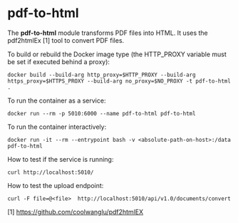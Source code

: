 # pdf-to-html

The **pdf-to-html** module transforms PDF files into HTML. It uses the
pdf2htmlEx [1] tool to convert PDF files.

To build or rebuild the Docker image type (the HTTP_PROXY variable must
be set if executed behind a proxy):

    docker build --build-arg http_proxy=$HTTP_PROXY --build-arg https_proxy=$HTTPS_PROXY --build-arg no_proxy=$NO_PROXY -t pdf-to-html .
    
To run the container as a service:

    docker run --rm -p 5010:6000 --name pdf-to-html pdf-to-html    
 
To run the container interactively:

    docker run -it --rm --entrypoint bash -v <absolute-path-on-host>:/data pdf-to-html
    
How to test if the service is running:

    curl http://localhost:5010/    
    
How to test the upload endpoint:

    curl -F file=@<file>  http://localhost:5010/api/v1.0/documents/convert

[1] https://github.com/coolwanglu/pdf2htmlEX
